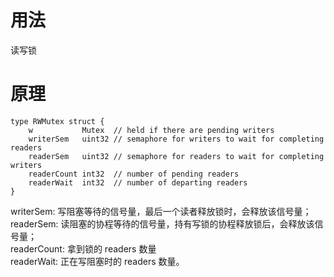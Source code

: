 # 用法
读写锁  

# 原理
```
type RWMutex struct {
	w           Mutex  // held if there are pending writers
	writerSem   uint32 // semaphore for writers to wait for completing readers
	readerSem   uint32 // semaphore for readers to wait for completing writers
	readerCount int32  // number of pending readers
	readerWait  int32  // number of departing readers
}
```

writerSem: 写阻塞等待的信号量，最后一个读者释放锁时，会释放该信号量；  
readerSem: 读阻塞的协程等待的信号量，持有写锁的协程释放锁后，会释放该信号量；  
readerCount: 拿到锁的 readers 数量  
readerWait: 正在写阻塞时的 readers 数量。  

